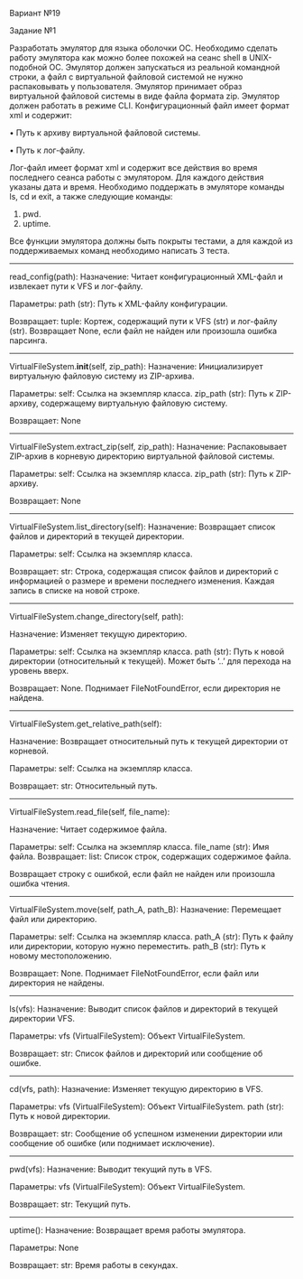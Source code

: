 Вариант №19 

Задание №1 

Разработать эмулятор для языка оболочки ОС. Необходимо сделать работу 
эмулятора как можно более похожей на сеанс shell в UNIX-подобной ОС. 
Эмулятор должен запускаться из реальной командной строки, а файл с 
виртуальной файловой системой не нужно распаковывать у пользователя. 
Эмулятор принимает образ виртуальной файловой системы в виде файла формата 
zip. Эмулятор должен работать в режиме CLI. 
Конфигурационный файл имеет формат xml и содержит: 

• Путь к архиву виртуальной файловой системы. 

• Путь к лог-файлу. 

Лог-файл имеет формат xml и содержит все действия во время последнего 
сеанса работы с эмулятором. Для каждого действия указаны дата и время. 
Необходимо поддержать в эмуляторе команды ls, cd и exit, а также 
следующие команды: 

1. pwd. 
2. uptime.
   
Все функции эмулятора должны быть покрыты тестами, а для каждой из 
поддерживаемых команд необходимо написать 3 теста. 

-------
read_config(path):
Назначение: Читает конфигурационный XML-файл и извлекает пути к VFS и лог-файлу.

Параметры: path (str): Путь к XML-файлу конфигурации. 

Возвращает: tuple: Кортеж, содержащий пути к VFS (str) и лог-файлу (str). Возвращает None, если файл не найден или произошла ошибка парсинга.

-------
VirtualFileSystem.__init__(self, zip_path): 
Назначение: Инициализирует виртуальную файловую систему из ZIP-архива. 

Параметры: self: Ссылка на экземпляр класса. zip_path (str): Путь к ZIP-архиву, содержащему виртуальную файловую систему. 

Возвращает: None

-------
VirtualFileSystem.extract_zip(self, zip_path): 
Назначение: Распаковывает ZIP-архив в корневую директорию виртуальной файловой системы. 

Параметры: self: Ссылка на экземпляр класса. zip_path (str): Путь к ZIP-архиву. 

Возвращает: None

-------
VirtualFileSystem.list_directory(self): 
Назначение: Возвращает список файлов и директорий в текущей директории. 

Параметры: self: Ссылка на экземпляр класса. 

Возвращает: str: Строка, содержащая список файлов и директорий с информацией о размере и времени последнего изменения. Каждая запись в списке на новой строке.

-------
VirtualFileSystem.change_directory(self, path): 

Назначение: Изменяет текущую директорию.

Параметры: self: Ссылка на экземпляр класса. path (str): Путь к новой директории (относительный к текущей). Может быть ‘..’ для перехода на уровень вверх. 

Возвращает: None. Поднимает FileNotFoundError, если директория не найдена.

-------
VirtualFileSystem.get_relative_path(self): 

Назначение: Возвращает относительный путь к текущей директории от корневой. 

Параметры: self: Ссылка на экземпляр класса. 

Возвращает: str: Относительный путь.

-------
VirtualFileSystem.read_file(self, file_name): 

Назначение: Читает содержимое файла. 

Параметры: self: Ссылка на экземпляр класса. file_name (str): Имя файла. Возвращает: list: Список строк, содержащих содержимое файла. 

Возвращает строку с ошибкой, если файл не найден или произошла ошибка чтения.

-------
VirtualFileSystem.move(self, path_A, path_B): 
Назначение: Перемещает файл или директорию. 

Параметры: self: Ссылка на экземпляр класса. path_A (str): Путь к файлу или директории, которую нужно переместить. path_B (str): Путь к новому местоположению. 

Возвращает: None. Поднимает FileNotFoundError, если файл или директория не найдены.

-------
ls(vfs): 
Назначение: Выводит список файлов и директорий в текущей директории VFS. 

Параметры: vfs (VirtualFileSystem): Объект VirtualFileSystem. 

Возвращает: str: Список файлов и директорий или сообщение об ошибке.

-------
cd(vfs, path): 
Назначение: Изменяет текущую директорию в VFS. 

Параметры: vfs (VirtualFileSystem): Объект VirtualFileSystem. path (str): Путь к новой директории. 

Возвращает: str: Сообщение об успешном изменении директории или сообщение об ошибке (или поднимает исключение).

-------
pwd(vfs): 
Назначение: Выводит текущий путь в VFS. 

Параметры: vfs (VirtualFileSystem): Объект VirtualFileSystem. 

Возвращает: str: Текущий путь.

-------
uptime(): 
Назначение: Возвращает время работы эмулятора. 

Параметры: None 

Возвращает: str: Время работы в секундах.
